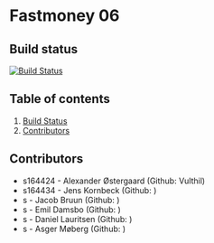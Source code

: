 # Fastmoney 06

## Build status
[![Build Status](http://fastmoney-06.compute.dtu.dk:8282/buildStatus/icon?job=fastmoney-06-maven)](http://fastmoney-06.compute.dtu.dk:8282/job/fastmoney-06-maven/)

## Table of contents
1. [Build Status](#build-status)
2. [Contributors](#contributors)


## Contributors
* s164424 - Alexander Østergaard (Github: Vulthil)
* s164434 - Jens Kornbeck (Github: )
* s - Jacob Bruun (Github: )
* s - Emil Damsbo (Github: )
* s - Daniel Lauritsen (Github: )
* s - Asger Møberg (Github: )
